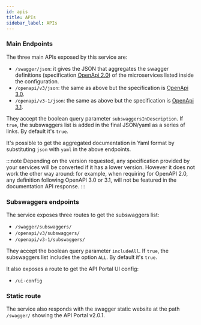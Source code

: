 ```yaml
---
id: apis
title: APIs
sidebar_label: APIs
---
```


<!--
WARNING: this file was automatically generated by Mia-Platform Doc Aggregator.
DO NOT MODIFY IT BY HAND.
Instead, modify the source file and run the aggregator to regenerate this file.
-->

### Main Endpoints

The three main APIs exposed by this service are:

- `/swagger/json`: it gives the JSON that aggregates the swagger definitions (specification [OpenApi 2.0](https://swagger.io/specification/v2/)) of the microservices listed inside the configuration.
- `/openapi/v3/json`: the same as above but the specification is [OpenApi 3.0](https://swagger.io/specification/v3/).
- `/openapi/v3-1/json`: the same as above but the specification is [OpenApi 3.1](https://swagger.io/specification/).

They accept the boolean query parameter `subswaggersInDescription`. If `true`, the subswaggers list is added in the final JSON/yaml as a series of links. By default it's `true`.

It's possible to get the aggregated documentation in Yaml format by substituting `json` with `yaml` in the above endpoints.

:::note
Depending on the version requested, any specification provided by your services will be converted if it has a lower version. However it does not work the other way around: for example, when requiring for OpenAPI 2.0, any definition following OpenAPI 3.0 or 3.1, will not be featured in the documentation API response.
:::

### Subswaggers endpoints

The service exposes three routes to get the subswaggers list:

- `/swagger/subswaggers/`
- `/openapi/v3/subswaggers/`
- `/openapi/v3-1/subswaggers/`

They accept the boolean query parameter `includeAll`. If `true`, the subswaggers list includes the option `ALL`. By default it's `true`.

It also exposes a route to get the API Portal UI config:

- `/ui-config`

### Static route

The service also responds with the swagger static website at the path `/swagger/` showing the API Portal v2.0.1.
